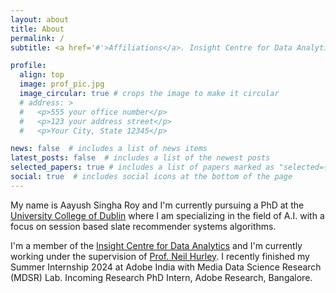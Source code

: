 ```yaml
---
layout: about
title: About
permalink: /
subtitle: <a href='#'>Affiliations</a>. Insight Centre for Data Analytics. University College of Dublin (UCD).

profile:
  align: top
  image: prof_pic.jpg
  image_circular: true # crops the image to make it circular
  # address: >
  #   <p>555 your office number</p>
  #   <p>123 your address street</p>
  #   <p>Your City, State 12345</p>

news: false  # includes a list of news items
latest_posts: false  # includes a list of the newest posts
selected_papers: true # includes a list of papers marked as "selected={true}"
social: true  # includes social icons at the bottom of the page
---
```



My name is Aayush Singha Roy and I'm currently pursuing a PhD at the [University College of Dublin](https://www.ucd.ie/) where I am specializing in the field of A.I. with a focus on session based slate recommender systems algorithms.

I'm a member of the [Insight Centre for Data Analytics](https://www.insight-centre.org/) and I'm currently working under the supervision of  [Prof. Neil Hurley](https://scholar.google.com/citations?user=Xy75cgsW65QC&hl=en&oi=ao). I recently finished my Summer Internship 2024 at Adobe India with Media Data Science Research (MDSR) Lab. Incoming Research PhD Intern, Adobe Research, Bangalore.

